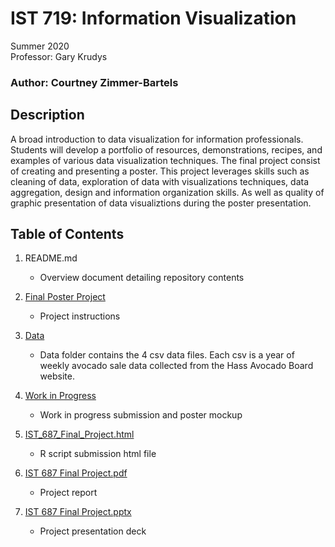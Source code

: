 # IST 719: Information Visualization
Summer 2020 <br>
Professor: Gary Krudys

### Author: Courtney Zimmer-Bartels

## Description
A broad introduction to data visualization for information professionals. Students will develop a portfolio of resources, demonstrations, recipes, and examples of various data visualization techniques. The final project consist of creating and presenting a poster. This project leverages skills such as cleaning of data, exploration of data with visualizations techniques, data aggregation, design and information organization skills. As well as quality of graphic presentation of data visualiztions during the poster presentation. 

## Table of Contents
1. README.md
    - Overview document detailing repository contents
    
2. [Final Poster Project](https://github.com/czimmerb/Masters_Portfolio/blob/main/IST719_InformationVisualization/Final%20Poster%20Project.pdf)
    - Project instructions
    
3. [Data](https://github.com/czimmerb/Masters_Portfolio/tree/main/IST719_InformationVisualization/Data)
    - Data folder contains the 4 csv data files. Each csv is a year of weekly avocado sale data collected from the Hass Avocado Board website. 
    
4. [Work in Progress](https://github.com/czimmerb/Masters_Portfolio/blob/main/IST687_AppliedDataScience/IST%20687%20Final%20Project.Rmd)
    - Work in progress submission and poster mockup
    
5. [IST_687_Final_Project.html](https://github.com/czimmerb/Masters_Portfolio/blob/main/IST687_AppliedDataScience/IST_687_Final_Project.html)
    - R script submission html file
    
6. [IST 687 Final Project.pdf](https://github.com/czimmerb/Masters_Portfolio/blob/main/IST687_AppliedDataScience/IST%20687%20Final%20Project.pdf)
    - Project report
    
7. [IST 687 Final Project.pptx](https://github.com/czimmerb/Masters_Portfolio/blob/main/IST687_AppliedDataScience/IST%20687%20Final%20Project.pptx)
    - Project presentation deck
